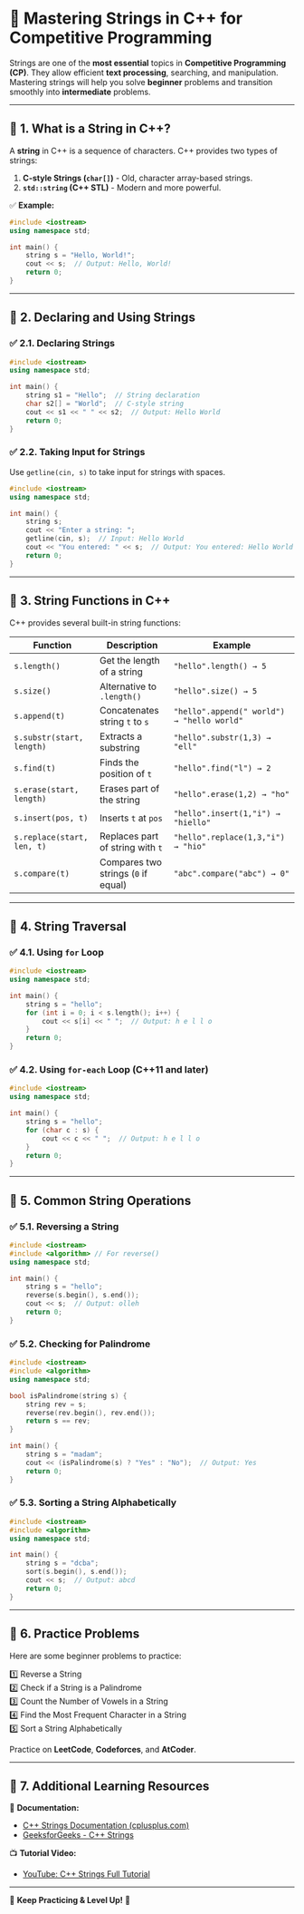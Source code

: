 # 📌 Mastering Strings in C++ for Competitive Programming

Strings are one of the **most essential** topics in **Competitive Programming (CP)**. They allow efficient **text processing**, searching, and manipulation. Mastering strings will help you solve **beginner** problems and transition smoothly into **intermediate** problems.

---

## 🔹 **1. What is a String in C++?**
A **string** in C++ is a sequence of characters. C++ provides two types of strings:
1. **C-style Strings (`char[]`)** - Old, character array-based strings.
2. **`std::string` (C++ STL)** - Modern and more powerful.

✅ **Example:**  
```cpp
#include <iostream>
using namespace std;

int main() {
    string s = "Hello, World!";
    cout << s;  // Output: Hello, World!
    return 0;
}
```

---

## 🔹 **2. Declaring and Using Strings**

### ✅ **2.1. Declaring Strings**

```cpp
#include <iostream>
using namespace std;

int main() {
    string s1 = "Hello";  // String declaration
    char s2[] = "World";  // C-style string
    cout << s1 << " " << s2;  // Output: Hello World
    return 0;
}
```

### ✅ **2.2. Taking Input for Strings**
Use `getline(cin, s)` to take input for strings with spaces.

```cpp
#include <iostream>
using namespace std;

int main() {
    string s;
    cout << "Enter a string: ";
    getline(cin, s);  // Input: Hello World
    cout << "You entered: " << s;  // Output: You entered: Hello World
    return 0;
}
```

---

## 🔹 **3. String Functions in C++**
C++ provides several built-in string functions:

| Function | Description | Example |
|----------|-------------|----------|
| `s.length()` | Get the length of a string | `"hello".length() → 5` |
| `s.size()` | Alternative to `.length()` | `"hello".size() → 5` |
| `s.append(t)` | Concatenates string `t` to `s` | `"hello".append(" world") → "hello world"` |
| `s.substr(start, length)` | Extracts a substring | `"hello".substr(1,3) → "ell"` |
| `s.find(t)` | Finds the position of `t` | `"hello".find("l") → 2` |
| `s.erase(start, length)` | Erases part of the string | `"hello".erase(1,2) → "ho"` |
| `s.insert(pos, t)` | Inserts `t` at `pos` | `"hello".insert(1,"i") → "hiello"` |
| `s.replace(start, len, t)` | Replaces part of string with `t` | `"hello".replace(1,3,"i") → "hio"` |
| `s.compare(t)` | Compares two strings (`0` if equal) | `"abc".compare("abc") → 0"` |

---

## 🔹 **4. String Traversal**

### ✅ **4.1. Using `for` Loop**
```cpp
#include <iostream>
using namespace std;

int main() {
    string s = "hello";
    for (int i = 0; i < s.length(); i++) {
        cout << s[i] << " ";  // Output: h e l l o
    }
    return 0;
}
```

### ✅ **4.2. Using `for-each` Loop (C++11 and later)**
```cpp
#include <iostream>
using namespace std;

int main() {
    string s = "hello";
    for (char c : s) {
        cout << c << " ";  // Output: h e l l o
    }
    return 0;
}
```

---

## 🔹 **5. Common String Operations**

### ✅ **5.1. Reversing a String**
```cpp
#include <iostream>
#include <algorithm> // For reverse()
using namespace std;

int main() {
    string s = "hello";
    reverse(s.begin(), s.end());
    cout << s;  // Output: olleh
    return 0;
}
```

### ✅ **5.2. Checking for Palindrome**
```cpp
#include <iostream>
#include <algorithm>
using namespace std;

bool isPalindrome(string s) {
    string rev = s;
    reverse(rev.begin(), rev.end());
    return s == rev;
}

int main() {
    string s = "madam";
    cout << (isPalindrome(s) ? "Yes" : "No");  // Output: Yes
    return 0;
}
```

### ✅ **5.3. Sorting a String Alphabetically**
```cpp
#include <iostream>
#include <algorithm>
using namespace std;

int main() {
    string s = "dcba";
    sort(s.begin(), s.end());
    cout << s;  // Output: abcd
    return 0;
}
```

---

## 🔹 **6. Practice Problems**  
Here are some beginner problems to practice:

1️⃣ Reverse a String  
2️⃣ Check if a String is a Palindrome  
3️⃣ Count the Number of Vowels in a String  
4️⃣ Find the Most Frequent Character in a String  
5️⃣ Sort a String Alphabetically  

Practice on **LeetCode**, **Codeforces**, and **AtCoder**.

---

## 🔹 **7. Additional Learning Resources**

📘 **Documentation:**  
- [C++ Strings Documentation (cplusplus.com)](https://www.cplusplus.com/reference/string/)  
- [GeeksforGeeks - C++ Strings](https://www.geeksforgeeks.org/stdstring-class-in-c/)  

📺 **Tutorial Video:**  
- [YouTube: C++ Strings Full Tutorial](https://www.youtube.com/watch?v=aT4vG2N-VpE)  

---

🚀 **Keep Practicing & Level Up!** 🚀  

